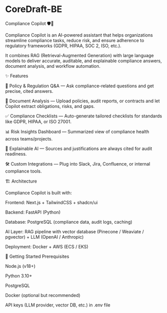 ﻿# CoreDraft-BE

Compliance Copilot 🛡️🤖

Compliance Copilot is an AI-powered assistant that helps organizations streamline compliance tasks, reduce risk, and ensure adherence to regulatory frameworks (GDPR, HIPAA, SOC 2, ISO, etc.).

It combines RAG (Retrieval-Augmented Generation) with large language models to deliver accurate, auditable, and explainable compliance answers, document analysis, and workflow automation.

✨ Features

📑 Policy & Regulation Q&A — Ask compliance-related questions and get precise, cited answers.

🔎 Document Analysis — Upload policies, audit reports, or contracts and let Copilot extract obligations, risks, and gaps.

✅ Compliance Checklists — Auto-generate tailored checklists for standards like GDPR, HIPAA, or ISO 27001.

📊 Risk Insights Dashboard — Summarized view of compliance health across teams/projects.

🔐 Explainable AI — Sources and justifications are always cited for audit readiness.

🛠️ Custom Integrations — Plug into Slack, Jira, Confluence, or internal compliance tools.

🏗️ Architecture

Compliance Copilot is built with:

Frontend: Next.js + TailwindCSS + shadcn/ui

Backend: FastAPI (Python)

Database: PostgreSQL (compliance data, audit logs, caching)

AI Layer: RAG pipeline with vector database (Pinecone / Weaviate / pgvector) + LLM (OpenAI / Anthropic)

Deployment: Docker + AWS (ECS / EKS)

🚀 Getting Started
Prerequisites

Node.js (v18+)

Python 3.10+

PostgreSQL

Docker (optional but recommended)

API keys (LLM provider, vector DB, etc.) in .env file
